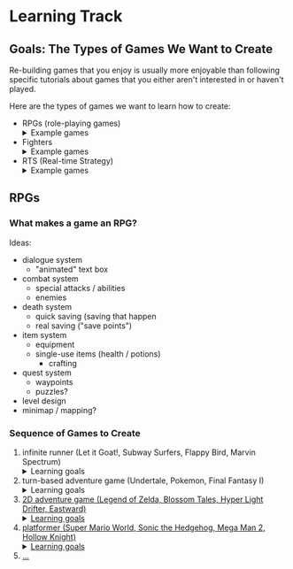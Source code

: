 # Learning Track

## Goals: The Types of Games We Want to Create

Re-building games that you enjoy is usually more enjoyable than following specific tutorials about games that you either aren't interested in or haven't played.

Here are the types of games we want to learn how to create:

<ul>
  <li>
    RPGs (role-playing games)
    <details>
      <summary>Example games</summary>
      <ul>
        <li>Undertale/Deltarune</li>
        <li>Final Fantasy</li>
        <li>Kingdom Hearts</li>
        <li>Dark Souls</li>
        <li>Legend of Zelda</li>
        <li>Mass Effect</li>
        <li>Fallout</li>
        <li>Fable</li>
        <li>Boarderlands</li>
      </ul>
    </details>
  </li>
  <li>
    Fighters
    <details>
      <summary>Example games</summary>
      <ul>
        <li>Super Smash Bros: Melee</li>
        <li>Mortal Kombat</li>
        <li>Guilty Gear</li>
        <li>Skull Girls</li>
        <li>Dragon Ball Fighter Z</li>
        <li>Naruto: Ultimate Ninja Storm</li>
      </ul>
    </details>
  </li>
    <li>
    RTS (Real-time Strategy)
    <details>
      <summary>Example games</summary>
      <ul>
        <li>Halo Wars</li>
        <li>Starcraft</li>
        <li>Age of Empires</li>
        <li>Command and Conquer</li>
      </ul>
    </details>
  </li>
</ul>


## RPGs

### What makes a game an RPG?

Ideas:
- dialogue system
  - "animated" text box
- combat system
	- special attacks / abilities
	- enemies
- death system
	- quick saving (saving that happen
	- real saving ("save points")
- item system
	- equipment
  - single-use items (health / potions)   
	- crafting
- quest system
  - waypoints
  - puzzles?
- level design
- minimap / mapping?

### Sequence of Games to Create

1. infinite runner (Let it Goat!, Subway Surfers, Flappy Bird, Marvin Spectrum)
    <details>
      <summary>Learning goals</summary>
      <ul>
        <li>Unity basics (Game Objects, Scripts, Components)</li>
        <li>Player Jump</li>
        <li>Scoring (persisting player information)</li>
        <li>Pickup Items (powerups / coins)</li>
        <li>Death system</li>
        <li>Music</li>
        <li>Sound Effects (Menu, Jump, Death, Pickup)</li>
      </ul>
    </details>
2. turn-based adventure game (Undertale, Pokemon, Final Fantasy I)
    <details>
      <summary>Learning goals</summary>
      <ul>
        <li>Player movement</li>
        <li>Dialogue system</li>
        <li>Combat system</li>
        <li>Equipment system</li>
        <li>Item system</li>
        <li>Level Design</li>
        <li>Save Files</li>
      </ul>      
      <summary>Resources</summary>
      <ul>
        <li><a href="https://www.youtube.com/watch?v=z1yRrRQo4aE&ab_channel=MoreBBlakeyyy"/>2D Infinite Runner Unity Tutorial</li>
      </ul>
    </details>
3. 2D adventure game (Legend of Zelda, Blossom Tales, Hyper Light Drifter, Eastward)
   <details>
      <summary>Learning goals</summary>
      <ul>
        <li>Non-turned-based combat system</li>
        <li>Weapon system?</li>
        <li>Overworld / Levels</li>
        <li>Quest system</li>
        <li>The same as previous, but better</li>
      </ul>
    </details>
4. platformer (Super Mario World, Sonic the Hedgehog, Mega Man 2, Hollow Knight)
    <details>
      <summary>Learning goals</summary>
      <ul>
        <li>Full 2D movement (Horizontal, Jump / Climb, Gravity)</li>
        <li>Overworld / Levels</li>
        <li>Multiple Endings?</li>
        <li>The same as previous, but better</li>
      </ul>
    </details>
5. ...
